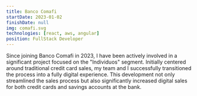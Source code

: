 ```yaml
---
title: Banco Comafi
startDate: 2023-01-02
finishDate: null
img: comafi.svg
technologies: [react, aws, angular]
position: FullStack Developer
---
```


Since joining Banco Comafi in 2023, I have been actively involved in a significant project focused on the "Individuos" segment. Initially centered around traditional credit card sales, my team and I successfully transitioned the process into a fully digital experience. This development not only streamlined the sales process but also significantly increased digital sales for both credit cards and savings accounts at the bank.

